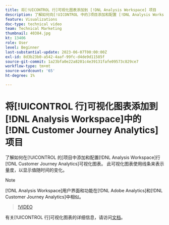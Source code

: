 ```yaml
---
title: 将[!UICONTROL 行]可视化图表添加到 [!DNL Analysis Workspace] 项目
description: 了解如何向[!UICONTROL 中的]项目添加和配置 [!DNL Analysis Workspace] 行 [!DNL Customer Journey Analytics]可视化图表。
feature: Visualizations
doc-type: technical video
team: Technical Marketing
thumbnail: 40384.jpg
kt: 13406
role: User
level: Beginner
last-substantial-update: 2023-06-07T00:00:00Z
exl-id: 8d3b23b0-a542-4aaf-99fc-d4de9d11585f
source-git-commit: 1a23bfa0e22a8201c4e39131fafe09573c829ce7
workflow-type: tm+mt
source-wordcount: '65'
ht-degree: 1%

---
```


# 将[!UICONTROL 行]可视化图表添加到[!DNL Analysis Workspace]中的[!DNL Customer Journey Analytics]项目

了解如何在[!UICONTROL 的]项目中添加和配置[!DNL Analysis Workspace]行[!DNL Customer Journey Analytics]可视化图表。 此可视化图表使用线条来表示量度，以显示值随时间的变化。

>[!NOTE]
>
>[!DNL Analysis Workspace]用户界面和功能在[!DNL Adobe Analytics]和[!DNL Customer Journey Analytics]中相似。

>[!VIDEO](https://video.tv.adobe.com/v/40384/?quality=12&learn=on)

有关[!UICONTROL 行]可视化图表的详细信息，请访问[文档](https://experienceleague.adobe.com/docs/analytics-platform/using/cja-workspace/visualizations/line.html?lang=zh-Hans)。
